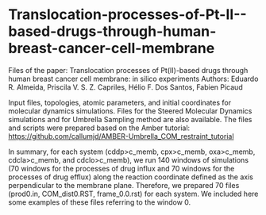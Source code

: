 # Translocation-processes-of-Pt-II--based-drugs-through-human-breast-cancer-cell-membrane
Files of the paper: Translocation processes of Pt(II)-based drugs through human breast cancer cell membrane: in silico experiments
Authors: Eduardo R. Almeida, Priscila V. S. Z. Capriles, Hélio F. Dos Santos, Fabien Picaud

Input files, topologies, atomic parameters, and initial coordinates for molecular dynamics simulations. Files for the Steered Molecular Dynamics simulations and for Umbrella Sampling method are also available. The files and scripts were prepared based on the Amber tutorial: https://github.com/callumjd/AMBER-Umbrella_COM_restraint_tutorial

In summary, for each system (cddp>c_memb, cpx>c_memb, oxa>c_memb, cdcla>c_memb, and cdclo>c_memb), we run 140 windows of simulations (70 windows for the processes of drug influx and 70 windows for the processes of drug efflux) along the reaction coordinate defined as the axis perpendicular to the membrane plane. Therefore, we prepared 70 files (prod0.in, COM_dist0.RST, frame_0.0.rst) for each system. We included here some examples of these files referring to the window 0.
